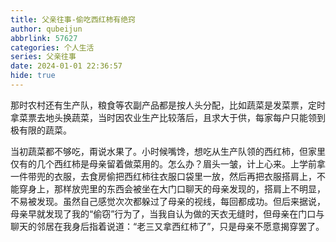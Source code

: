 ```yaml
---
title: 父亲往事-偷吃西红柿有绝窍
author: qubeijun
abbrlink: 57627
categories: 个人生活
series: 父亲往事
date: 2024-01-01 22:36:57
hide: true
---
```

那时农村还有生产队，粮食等农副产品都是按人头分配，比如蔬菜是发菜票，定时拿菜票去地头换蔬菜，当时因农业生产比较落后，且求大于供，每家每户只能领到极有限的蔬菜。

当初蔬菜都不够吃，甭说水果了。小时候嘴馋，想吃从生产队领的西红柿，但家里仅有的几个西红柿是母亲留着做菜用的。怎么办？眉头一皱，计上心来。上学前拿一件带兜的衣服，去食房偷把西红柿往衣服口袋里一放，然后再把衣服搭肩上，不能穿身上，那样放兜里的东西会被坐在大门口聊天的母亲发现的，搭肩上不明显，不易被发现。虽然自己感觉次次都躲过了母亲的视线，每回都成功。但后来据说，母亲早就发现了我的“偷窃”行为了，当我自认为做的天衣无缝时，但母亲在门口与聊天的邻居在我身后指着说道：“老三又拿西红柿了”，只是母亲不愿意揭穿罢了。